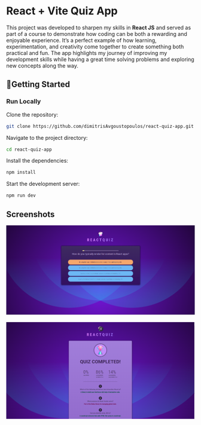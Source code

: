 # React + Vite Quiz App

This project was developed to sharpen my skills in **React JS** and served as part of a course to demonstrate how coding can be both a rewarding and enjoyable experience. 
It’s a perfect example of how learning, experimentation, and creativity come together to create something both practical and fun. 
The app highlights my journey of improving my development skills while having a great time solving problems and exploring new concepts along the way.

## 🚀Getting Started

### Run Locally

Clone the repository:

```bash
git clone https://github.com/dimitrisAvgoustopoulos/react-quiz-app.git
```

Navigate to the project directory:

```bash
cd react-quiz-app
```

Install the dependencies:

```bash
npm install
```

Start the development server:

```bash
npm run dev
```

## Screenshots
![Project Screenshot1](screenshots/screenshot1.png)
<br><br>
![Project Screenshot2](screenshots/screenshot2.png)

